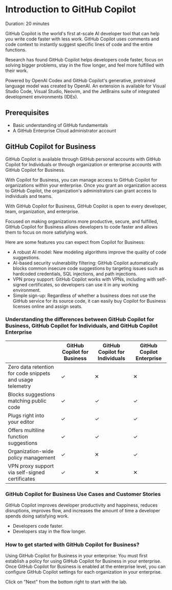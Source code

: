 # Introduction to GitHub Copilot

Duration: 20 minutes

GitHub Copilot is the world's first at-scale AI developer tool that can help you write code faster with less work. GitHub Copilot uses comments and code context to instantly suggest specific lines of code and the entire functions.

Research has found GitHub Copilot helps developers code faster, focus on solving bigger problems, stay in the flow longer, and feel more fulfilled with their work.

Powered by OpenAI Codex and GitHub Copilot's generative, pretrained language model was created by OpenAI. An extension is available for Visual Studio Code, Visual Studio, Neovim, and the JetBrains suite of integrated development environments (IDEs).

## Prerequisites

 - Basic understanding of GitHub fundamentals
 - A GitHub Enterprise Cloud administrator account

## GitHub Copilot for Business

GitHub Copilot is available through GitHub personal accounts with GitHub Copilot for Individuals or through organization or enterprise accounts with GitHub Copilot for Business.

With Copilot for Business, you can manage access to GitHub Copilot for organizations within your enterprise. Once you grant an organization access to GitHub Copilot, the organization's administrators can grant access to individuals and teams.

With GitHub Copilot for Business, GitHub Copilot is open to every developer, team, organization, and enterprise.

Focused on making organizations more productive, secure, and fulfilled, GitHub Copilot for Business allows developers to code faster and allows them to focus on more satisfying work.

Here are some features you can expect from Copilot for Business:

 - A robust AI model: New modeling algorithms improve the quality of code suggestions.
 - AI-based security vulnerability filtering: GitHub Copilot automatically blocks common insecure code suggestions by targeting issues such as hardcoded credentials, SQL injections, and path injections.
 - VPN proxy support: GitHub Copilot works with VPNs, including with self-signed certificates, so developers can use it in any working environment.
 - Simple sign-up: Regardless of whether a business does not use the GitHub service for its source code, it can easily buy Copilot for Business licenses online and assign seats.

### Understanding the differences between GitHub Copilot for Business, GitHub Copilot for Individuals, and GitHub Copilot Enterprise

|                                                            | GitHub Copilot for Business | GitHub Copilot for Individuals  | GitHub Copilot Enterprise 
|-----|------------------------------------------------------------ | --------------------------- | ------------------------------- |
| Zero data retention for code snippets and usage telemetry	 |             ✓	             |               ✕                 |✕                 |
|Blocks suggestions matching public code                 	 |             ✓	             |               ✓                 |✓|
| Plugs right into your editor                            	 |             ✓	             |               ✓                 |✓|
| Offers multiline function suggestions                   	 |             ✓	             |               ✓                 |✓|
| Organization-wide policy management                     	 |             ✓	             |               ✕                 |✓|
| VPN proxy support via self-signed certificates           	 |             ✓	             |               ✕                 |✕|

### GitHub Copilot for Business Use Cases and Customer Stories

GitHub Copilot improves developer productivity and happiness, reduces disruptions, improves flow, and increases the amount of time a developer spends doing satisfying work.

 - Developers code faster.
 - Developers stay in the flow longer.

### How to get started with GitHub Copilot for Business?

Using GitHub Copilot for Business in your enterprise: You must first establish a policy for using GitHub Copilot for Business in your enterprise. Once GitHub Copilot for Business is enabled at the enterprise level, you can configure GitHub Copilot settings for each organization in your enterprise.

Click on "Next" from the bottom right to start with the lab.

